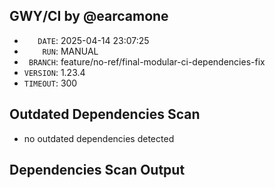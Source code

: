 ## GWY/CI by @earcamone
  
 - `   DATE`: 2025-04-14 23:07:25
 - `    RUN`: MANUAL
 - ` BRANCH`: feature/no-ref/final-modular-ci-dependencies-fix
 - `VERSION`: 1.23.4
 - `TIMEOUT`: 300
  
## Outdated Dependencies Scan

  - no outdated dependencies detected


## Dependencies Scan Output

```
```

